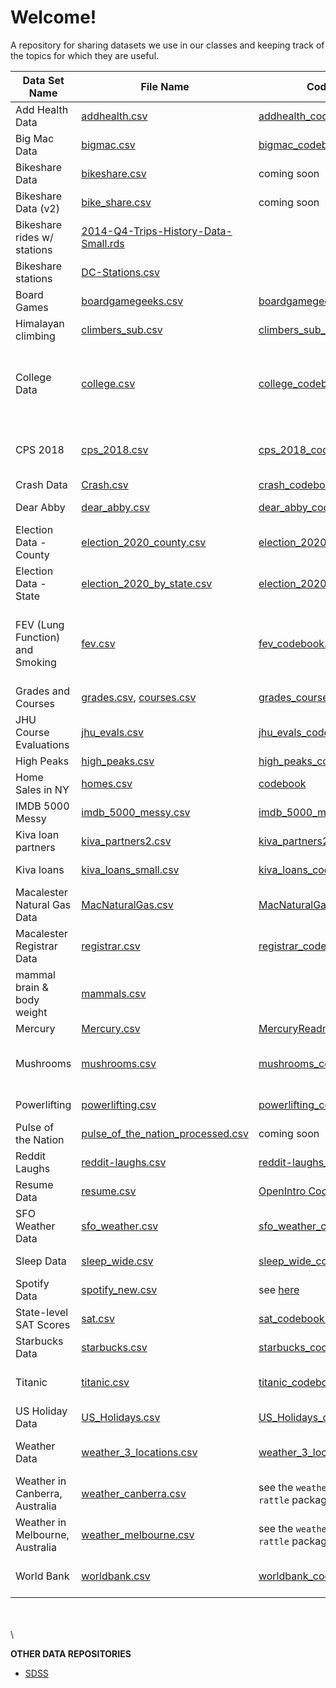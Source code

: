# Welcome!

A repository for sharing datasets we use in our classes and keeping track of the topics for which they are useful.

| Data Set Name                   | File Name                                                | Codebook File                                                                                        | Useful For                                                           | Courses       |
|-------------|-------------|---------------------|-------------|-------------|
| Add Health Data                 | [addhealth.csv](addhealth.csv)                                 | [addhealth_codebook.md](addhealth_codebook.md)                                                             | logistic regression                                          | 155           |
| Big Mac Data                    | [bigmac.csv](bigmac.csv)                                 | [bigmac_codebook.md](bigmac_codebook.md)                                                             | transformation of variables                                          | 155           |
| Bikeshare Data                  | [bikeshare.csv](bikeshare.csv)                           | coming soon                                                                                          | linear regression                                                    | 155, 454      |
| Bikeshare Data (v2)             | [bike_share.csv](bike_share.csv)                         | coming soon                                                                                          | linear regression                                                    | 253           |
| Bikeshare rides w/ stations   | [2014-Q4-Trips-History-Data-Small.rds](2014-Q4-Trips-History-Data-Small.rds) | | wrangling time-related info | 112 |
| Bikeshare stations   | [DC-Stations.csv](DC-Stations.csv) | | spatial data | 112 |
| Board Games                     | [boardgamegeeks.csv](boardgamegeeks.csv)                 | [boardgamegeeks_codebook.md](boardgamegeeks_codebook.md)                                             | linear regression                                                    | 155\.         |
| Himalayan climbing              | [climbers_sub.csv](climbers_sub.csv)                               | [climbers_sub_codebook.md](climbers_sub_codebook.md)                                                           | classification |            |
| College Data                    | [college.csv](college.csv)                               | [college_codebook.md](college_codebook.md)                                                           | scale transformations of variables, interaction, meaningful outliers | 155           |
| CPS 2018                        | [cps_2018.csv](cps_2018.csv)                             | [cps_2018_codebook.md](cps_2018_codebook.md)                                                         | linear regression, interaction, confounding                          | 212           |
| Crash Data                      | [Crash.csv](Crash.csv)                                   | [crash_codebook.md](crash_codebook.md)                                                               | mapping                                                              | 212           |
| Dear Abby                       | [dear_abby.csv](dear_abby.csv)                           | [dear_abby_codebook.md](dear_abby_codebook.md)                                                       | text analysis, viz                                                   | 155           |
| Election Data - County          | [election_2020_county.csv](election_2020_county.csv)     | [election_2020_codebook.md](election_2020_codebook.md)                                               | data viz                                                             | 112           |
| Election Data - State           | [election_2020_by_state.csv](election_2020_by_state.csv) | [election_2020_codebook2.md](election_2020_codebook2.md)                                             | data viz                                                             | 112           |
| FEV (Lung Function) and Smoking | [fev.csv](fev.csv)                                       | [fev_codebook.md](fev_codebook.md)                                                                   | linear regression, transformations, confounding, interaction, DAGs   | 155           |
| Grades and Courses              | [grades.csv](grades.csv), [courses.csv](courses.csv)     | [grades_courses_codebook.md](grades_courses_codebook.md)                                             | joins                                                                | 112           |
| JHU Course Evaluations          | [jhu_evals.csv](jhu_evals.csv)                           | [jhu_evals_codebook.md](jhu_evals_codebook.md)                                                       | data viz                                                             | 155           |
| High Peaks                      | [high_peaks.csv](high_peaks.csv)                         | [high_peaks_codebook.md](high_peaks_codebook.md)                                                     | data viz                                                             | 112           |
| Home Sales in NY                | [homes.csv](homes.csv)                                   | [codebook](https://www.rdocumentation.org/packages/mosaicData/versions/0.20.4/topics/SaratogaHouses) | data viz, linear regression                                          | 155           |
| IMDB 5000 Messy                 | [imdb_5000_messy.csv](imdb_5000_messy.csv)               | [imdb_5000_messy_codebook.md](imdb_5000_messy_codebook.md)                                           | data cleaning                                                        | 112           |
| Kiva loan partners      | [kiva_partners2.csv](kiva_partners2.csv)               | [kiva_partners2_codebook.xlsx](kiva_partners2_codebook.xlsx)                                           | wrangling, joins                                                        | 112           |
| Kiva loans      | [kiva_loans_small.csv](kiva_loans_small.csv)               | [kiva_loans_codebook.xlsx](kiva_loans_codebook.xlsx)                                           | wrangling, joins, dates                                                        | 112           |
| Macalester Natural Gas Data     | [MacNaturalGas.csv](MacNaturalGas.csv)                   | [MacNaturalGas_codebook.md](MacNaturalGas_codebook.md)                                               | data viz, confounding                                                | 112           |
| Macalester Registrar Data       | [registrar.csv](registrar.csv)                           | [registrar_codebook.md](registrar_codebook.md)                                                       | strings, regex                                                       | 112           |
| mammal brain \& body weight     | [mammals.csv](mammals.csv)                               |                                                                | log transformations                                                           | 155           |
| Mercury                         | [Mercury.csv](mercury.csv)                               | [MercuryReadme.rtf](MercuryReadme.rtf)                                                               | regression                                                           | 155           |
| Mushrooms                       | [mushrooms.csv](mushrooms.csv)                           | [mushrooms_codebook.md](mushrooms_codebook.md)                                                       | logistic regression, hypothesis testing                              | 155           |
| Powerlifting                    | [powerlifting.csv](powerlifting.csv)                     | [powerlifting_codebook.md](powerlifting_codebook.md)                                                 | linear regression                                                    | 155           |
| Pulse of the Nation             | [pulse_of_the_nation_processed.csv](pulse_of_the_nation_processed.csv) | coming soon                                                                            | classification, regression                                           | 253           |
| Reddit Laughs                   | [reddit-laughs.csv](reddit-laughs.csv)                   | [reddit-laughs_codebook.md](reddit-laughs_codebook.md)                                               | data viz, wrangling                                                  | 112           |
| Resume Data                     | [resume.csv](resume.csv)                                 | [OpenIntro Codebook](https://www.openintro.org/data/index.php?data=resume)                           | logistic, inference                                                  | 155           |
| SFO Weather Data                | [sfo_weather.csv](sfo_weather.csv)                       | [sfo_weather_codebook.md](sfo_weather_codebook.md)                                                   | adv ggplot                                                           | 212           |
| Sleep Data                      | [sleep_wide.csv](sleep_wide.csv)                         | [sleep_wide_codebook.md](sleep_wide_codebook.md)                                                     | reshaping                                                            | 112, 454      |
| Spotify Data                    | [spotify_new.csv](spotify_new.csv)                       | see [here](https://github.com/rfordatascience/tidytuesday/blob/master/data/2020/2020-01-21/readme.md) | LASSO, linear regression                                             | 253      |
| State-level SAT Scores          | [sat.csv](sat.csv)                                       | [sat_codebook.md](sat_codebook.md)                                                                   | multi viz, confounding                                               | 112           |
| Starbucks Data                  | [starbucks.csv](starbucks.csv)                           | [starbucks_codebook.md](starbucks_codebook.md)                                                       | spatial viz                                                          | 112           |
| Titanic                         | [titanic.csv](titanic.csv)                               | [titanic_codebook.md](titanic_codebook.md)                                                           | logistic, prediction, DAGs                                           | 155           |
| US Holiday Data                 | [US_Holidays.csv](US_Holidays.csv)                       | [US_Holidays_codebook.md](US_Holidays_codebook.md)                                                   | joins, dates                                                         | 112           |
| Weather Data                    | [weather_3_locations.csv](weather_3_locations.csv)       | [weather_3_locations_codebook.md](weather_3_locations_codebook.md)                                   | data viz                                                             | 112, 155, 454 |
| Weather in Canberra, Australia  | [weather_canberra.csv](weather_canberra.csv)             | see the `weatherAUS` data in the `rattle` package                                                    | linear regression                                                    | 253           |
| Weather in Melbourne, Australia | [weather_melbourne.csv](weather_melbourne.csv)           | see the `weatherAUS` data in the `rattle` package                                                    | linear regression                                                    | 253           |
| World Bank                      | [worldbank.csv](worldbank.csv)                           | [worldbank_codebook.md](worldbank_codebook.md)                                                       | linear regression, data viz                                          | 155           |


\
\
\


**OTHER DATA REPOSITORIES**

- [SDSS](https://community.amstat.org/statisticaleducationsection/home)
